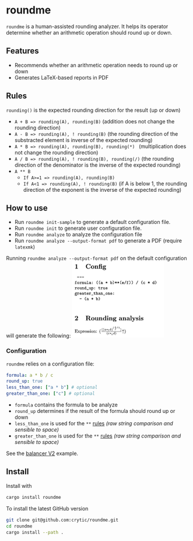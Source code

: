 # roundme

`roundme` is a human-assisted rounding analyzer. It helps its operator determine whether an arithmetic operation should round up or down.

## Features
- Recommends whether an arithmetic operation needs to round up or down
- Generates LaTeX-based reports in PDF

## Rules

`rounding()` is the expected rounding direction for the result (up or down)

- `A + B => rounding(A), rounding(B)` (addition does not change the rounding direction)
- `A - B => rounding(A), ! rounding(B)` (the rounding direction of the substracted element is inverse of the expected rounding)
- `A * B => rounding(A), rounding(B), rounding(*) ` (multiplication does not change the rounding direction)
- `A / B => rounding(A), ! rounding(B), rounding(/)` (the rounding direction of the denominator is the inverse of the expected rounding)
- `A ** B`
  - `If A>=1 => rounding(A), rounding(B)`
  - `If A<1 => rounding(A), ! rounding(B)` (if A is below 1, the rounding direction of the exponent is the inverse of the expected rounding)

## How to use

- Run `roundme init-sample` to generate a default configuration file. 
- Run `roundme init` to generate user configuration file. 
- Run `roundme analyze` to analyze the configuration file
- Run `roundme analyze --output-format pdf` to generate a PDF (require `latexmk`)

Running `roundme analyze --output-format pdf` on the default configuration will generate the following:
<img src="./images/example.png" alt="Example" width="50%" />

### Configuration

`roundme` relies on a configuration file:
```yaml
formula: a * b / c 
round_up: true
less_than_one: ["a * b"] # optional
greater_than_one: ["c"] # optional
```
- `formula` contains the formula to be analyze
- `round_up` determines if the result of the formula should round up or down
- `less_than_one` is used for the `**` [rules](#rules) *(raw string comparison and sensible to space)*
- `greater_than_one` is used for the `**` [rules](#rules) *(raw string comparison and sensible to space)*

See the [balancer V2](./examples/balancer/README.md) example.

## Install

Install with
```bash
cargo install roundme
```

To install the latest GitHub version
```bash
git clone git@github.com:crytic/roundme.git
cd roundme
cargo install --path .
```
